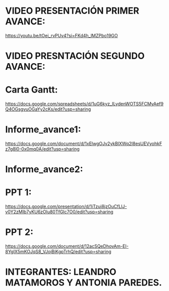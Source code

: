 # VIDEO PRESENTACIÓN PRIMER AVANCE:
https://youtu.be/tOei_rvPUv4?si=FKd4h_lMZPbo19GO
#
# VIDEO PRESNTACIÓN SEGUNDO AVANCE:

#
# Carta Gantt:
https://docs.google.com/spreadsheets/d/1uG6kyz_ILydenWOTS5FCMyAef9Q4OGsgvuOGaYy2cKs/edit?usp=sharing
#
# Informe_avance1:
https://docs.google.com/document/d/1xElwgOJv2ykBlXWq2I8esUEVyohkFz7g8l0-0x0mq0A/edit?usp=sharing
#
# Informe_avance2:

# 
# PPT 1:
https://docs.google.com/presentation/d/1iTzui8jzOuCfLlJ-v0Y2zMIb7yKU6zOlu80TfGIc7O0/edit?usp=sharing
#
# PPT 2:
https://docs.google.com/document/d/12acSQeDhovAm-EI-8YgIX5mKOJqS8_VJojBiKgpTrhQ/edit?usp=sharing

# INTEGRANTES: LEANDRO MATAMOROS Y ANTONIA PAREDES.
